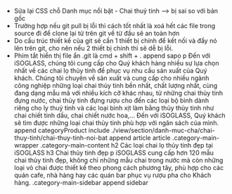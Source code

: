 - Sửa lại CSS chỗ Danh mục nổi bật - Chai thuỷ tinh --> bị sai so với bản gốc
- Trường hợp nếu git pull bị lỗi thì cách tốt nhất là xoá hết các file trong source đi để clone lại từ trên git về từ đầu sẽ an toàn hơn
- Do cấu trúc thiết kế của git sẽ cần 1 thiết bị chính để kết nối và đẩy nó lên trên git, cho nên nếu 2 thiết bị chính thì sẽ dễ bị lỗi.
- Phím tắt hiển thị file ẩn .git là cmd + shift + .
  append sapo
  p Đến với iSOGLASS, chúng tôi cung cấp cho Quý khách hàng nhiều sự lựa chọn nhất về các chai lọ thủy tinh để phục vụ nhu cầu sản xuất của Quý khách. Chúng tôi chuyên về sản xuất và cung cấp cho nhiều ngành công nghiệp những loại chai thủy tinh bền nhất, chất lượng nhất, cùng đang dạng mẫu mã với nhiều kích cỡ khác nhau, từ những chai thủy tinh đựng nước, chai thủy tinh đựng rượu cho đến các loại bộ bình dành riêng cho ly thuỷ tinh và các loại bình xịt làm bằng thủy thủy tinh như chai chiết tinh dầu, chai chiết nước hoa,… Đến với iSOGLASS, Quý khách sẽ tìm được những loại chai thủy tinh phù hợp với ngân sách của mình.
  append categoryProduct
  include ./view/section/danh-muc-cha/chai-thuy-tinh/chai-thuy-tinh-noi-bat
  append article
  article
  .category-main-wrapper
  .category-main-content
  h2 Các loại chai lọ thủy tinh đẹp tại iSOGLASS
  h3 Chai thủy tinh đẹp
  p iSOGLASS cung cấp hơn 120 mẫu chai thủy tinh đẹp, không chỉ những mẫu chai trong nước mà còn những loại vỏ chai được thiết kế theo phong cách phương tây, phù hợp cho các quán cafe, nhà hàng hay các quán bar phục vụ rượu pha cho Khách hàng.
  .category-main-sidebar
  append sidebar
